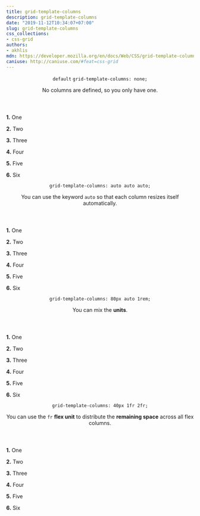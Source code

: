 ```yaml
---
title: grid-template-columns
description: grid-template-columns
date: "2019-11-12T10:34:07+07:00"
slug: grid-template-columns
css_collections:
- css-grid
authors:
- akhlis
mdn: https://developer.mozilla.org/en/docs/Web/CSS/grid-template-columns
caniuse: http://caniuse.com/#feat=css-grid
---
```


<section class="example">
  <header class="example__header">
    <p class="example__name">
      <code class="example__default" data-tooltip="This is the property's default value">default</code>
      <code class="example__value" data-tooltip="Click to copy"
        data-clipboard-text="grid-template-columns: none;">grid-template-columns: none;</code>
    </p>
    <div class="example__description">
      <p>No columns are defined, so you only have one.</p>
    </div>
  </header>
  <aside class="example__preview">
    <div class="example__browser"><i></i><i></i><i></i></div>
    <div class="example__output">
      <div class="property__example grid-template-columns " id="grid-template-columns-none">
        <p class="block block--alpha"><strong>1.</strong> One</p>
        <p class="block block--beta"><strong>2.</strong> Two</p>
        <p class="block block--pink"><strong>3.</strong> Three</p>
        <p class="block block--yellow"><strong>4.</strong> Four</p>
        <p class="block block--orange"><strong>5.</strong> Five</p>
        <p class="block block--purple"><strong>6.</strong> Six</p>
      </div>
    </div>
  </aside>
</section>
<section class="example">
  <header class="example__header">
    <p class="example__name">
      <code class="example__value" data-tooltip="Click to copy"
        data-clipboard-text="grid-template-columns: auto auto auto;">grid-template-columns: auto auto auto;</code>
    </p>
    <div class="example__description">
      <p>You can use the keyword <code>auto</code> so that each column resizes itself automatically.</p>
    </div>
  </header>
  <aside class="example__preview">
    <div class="example__browser"><i></i><i></i><i></i></div>
    <div class="example__output">
      <div class="property__example grid-template-columns " id="grid-template-columns-auto-auto-auto">
        <p class="block block--alpha"><strong>1.</strong> One</p>
        <p class="block block--beta"><strong>2.</strong> Two</p>
        <p class="block block--pink"><strong>3.</strong> Three</p>
        <p class="block block--yellow"><strong>4.</strong> Four</p>
        <p class="block block--orange"><strong>5.</strong> Five</p>
        <p class="block block--purple"><strong>6.</strong> Six</p>
      </div>
    </div>
  </aside>
</section>
<section class="example">
  <header class="example__header">
    <p class="example__name">
      <code class="example__value" data-tooltip="Click to copy"
        data-clipboard-text="grid-template-columns: 80px auto 1rem;">grid-template-columns: 80px auto 1rem;</code>
    </p>
    <div class="example__description">
      <p>You can mix the <strong>units</strong>.</p>
    </div>
  </header>
  <aside class="example__preview">
    <div class="example__browser"><i></i><i></i><i></i></div>
    <div class="example__output">
      <div class="property__example grid-template-columns " id="grid-template-columns-80px-auto-1rem">
        <p class="block block--alpha"><strong>1.</strong> One</p>
        <p class="block block--beta"><strong>2.</strong> Two</p>
        <p class="block block--pink"><strong>3.</strong> Three</p>
        <p class="block block--yellow"><strong>4.</strong> Four</p>
        <p class="block block--orange"><strong>5.</strong> Five</p>
        <p class="block block--purple"><strong>6.</strong> Six</p>
      </div>
    </div>
  </aside>
</section>
<section class="example">
  <header class="example__header">
    <p class="example__name">
      <code class="example__value" data-tooltip="Click to copy"
        data-clipboard-text="grid-template-columns: 40px 1fr 2fr;">grid-template-columns: 40px 1fr 2fr;</code>
    </p>
    <div class="example__description">
      <p>You can use the <code>fr</code> <strong>flex unit</strong> to distribute the <strong>remaining space</strong>
        across all flex columns.</p>
    </div>
  </header>
  <aside class="example__preview">
    <div class="example__browser"><i></i><i></i><i></i></div>
    <div class="example__output">
      <div class="property__example grid-template-columns " id="grid-template-columns-40px-1fr-2fr">
        <p class="block block--alpha"><strong>1.</strong> One</p>
        <p class="block block--beta"><strong>2.</strong> Two</p>
        <p class="block block--pink"><strong>3.</strong> Three</p>
        <p class="block block--yellow"><strong>4.</strong> Four</p>
        <p class="block block--orange"><strong>5.</strong> Five</p>
        <p class="block block--purple"><strong>6.</strong> Six</p>
      </div>
    </div>
  </aside>
</section>